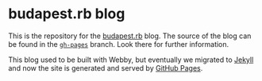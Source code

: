 # budapest.rb blog

This is the repository for the [budapest.rb](http://ruby.meetup.hu) blog. The source of the blog can be found in the [`gh-pages`](/lackac/budapestrb-blog/tree/gh-pages) branch. Look there for further information.

This blog used to be built with Webby, but eventually we migrated to [Jekyll](http://wiki.github.com/mojombo/jekyll) and now the site is generated and served by [GitHub Pages](http://pages.github.com/).
